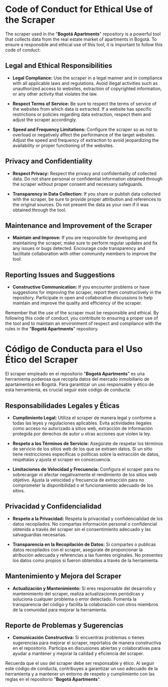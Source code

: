 # Code of Conduct for Ethical Use of the Scraper

The scraper used in the "**Bogotá Apartments**" repository is a powerful tool that collects data from the real estate market of apartments in Bogotá. To ensure a responsible and ethical use of this tool, it is important to follow this code of conduct:

## Legal and Ethical Responsibilities

- **Legal Compliance:** Use the scraper in a legal manner and in compliance with all applicable laws and regulations. Avoid illegal activities such as unauthorized access to websites, extraction of copyrighted information, or any other activity that violates the law.

- **Respect Terms of Service:** Be sure to respect the terms of service of the websites from which data is extracted. If a website has specific restrictions or policies regarding data extraction, respect them and adjust the scraper accordingly.

- **Speed and Frequency Limitations:** Configure the scraper so as not to overload or negatively affect the performance of the target websites. Adjust the speed and frequency of extraction to avoid jeopardizing the availability or proper functioning of the websites.

## Privacy and Confidentiality

- **Respect Privacy:** Respect the privacy and confidentiality of collected data. Do not share personal or confidential information obtained through the scraper without proper consent and necessary safeguards.

- **Transparency in Data Collection:** If you share or publish data collected with the scraper, be sure to provide proper attribution and references to the original sources. Do not present the data as your own if it was obtained through the tool.

## Maintenance and Improvement of the Scraper

- **Maintain and Improve:** If you are responsible for developing and maintaining the scraper, make sure to perform regular updates and fix any issues or bugs detected. Encourage code transparency and facilitate collaboration with other community members to improve the tool.

## Reporting Issues and Suggestions

- **Constructive Communication:** If you encounter problems or have suggestions for improving the scraper, report them constructively in the repository. Participate in open and collaborative discussions to help maintain and improve the quality and efficiency of the scraper.

Remember that the use of the scraper must be responsible and ethical. By following this code of conduct, you contribute to ensuring a proper use of the tool and to maintain an environment of respect and compliance with the rules in the "**Bogotá Apartments**" repository.


# Código de Conducta para el Uso Ético del Scraper

El scraper empleado en el repositorio "**Bogotá Apartments**" es una herramienta poderosa que recopila datos del mercado inmobiliario de apartamentos en Bogotá. Para garantizar un uso responsable y ético de esta herramienta, es crucial seguir este código de conducta:

## Responsabilidades Legales y Éticas

- **Cumplimiento Legal:** Utiliza el scraper de manera legal y conforme a todas las leyes y regulaciones aplicables. Evita actividades ilegales como acceso no autorizado a sitios web, extracción de información protegida por derechos de autor u otras acciones que violen la ley.

- **Respeto a los Términos de Servicio:** Asegúrate de respetar los términos de servicio de los sitios web de los que se extraen datos. Si un sitio tiene restricciones específicas o políticas sobre la extracción de datos, respétalas y ajusta el scraper en consecuencia.

- **Limitaciones de Velocidad y Frecuencia:** Configura el scraper para no sobrecargar ni afectar negativamente el rendimiento de los sitios web objetivo. Ajusta la velocidad y frecuencia de extracción para no comprometer la disponibilidad o el funcionamiento adecuado de los sitios.

## Privacidad y Confidencialidad

- **Respeto a la Privacidad:** Respeta la privacidad y confidencialidad de los datos recopilados. No compartas información personal o confidencial obtenida a través del scraper sin el consentimiento adecuado y las salvaguardias necesarias.

- **Transparencia en la Recopilación de Datos:** Si compartes o publicas datos recopilados con el scraper, asegúrate de proporcionar la atribución adecuada y referencias a las fuentes originales. No presentes los datos como propios si fueron obtenidos a través de la herramienta.

## Mantenimiento y Mejora del Scraper

- **Actualización y Mantenimiento:** Si eres responsable del desarrollo y mantenimiento del scraper, realiza actualizaciones periódicas y soluciona cualquier problema o error detectado. Fomenta la transparencia del código y facilita la colaboración con otros miembros de la comunidad para mejorar la herramienta.

## Reporte de Problemas y Sugerencias

- **Comunicación Constructiva:** Si encuentras problemas o tienes sugerencias para mejorar el scraper, repórtalos de manera constructiva en el repositorio. Participa en discusiones abiertas y colaborativas para ayudar a mantener y mejorar la calidad y eficiencia del scraper.

Recuerda que el uso del scraper debe ser responsable y ético. Al seguir este código de conducta, contribuyes a garantizar un uso adecuado de la herramienta y a mantener un entorno de respeto y cumplimiento con las reglas en el repositorio "**Bogotá Apartments**".
